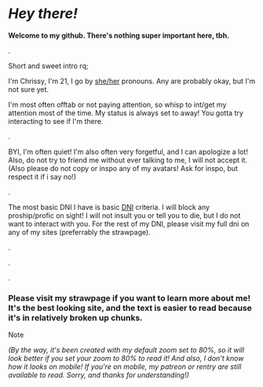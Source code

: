 # ***Hey there!***

**Welcome to my github. There's nothing super important here, tbh.**

.

Short and sweet intro rq; 

I'm Chrissy, I'm 21, I go by [she/her](https://en.pronouns.page/@Chrissybeans) pronouns. Any are probably okay, but I'm not sure yet. 

I'm most often offtab or not paying attention, so whisp to int/get my attention most of the time. My status is always set to away! You gotta try interacting to see if I'm there.

.

BYI, I'm often quiet! I'm also often very forgetful, and I can apologize a lot! Also, do not try to friend me without ever talking to me, I will not accept it. (Also please do not copy or inspo any of my avatars! Ask for inspo, but respect it if i say no!)

.

The most basic DNI I have is basic [DNI](https://dni-criteria.carrd.co/) criteria. I will block any proship/profic on sight! I will not insult you or tell you to die, but I do not want to interact with you. For the rest of my DNI, please visit my full dni on any of my sites (preferrably the strawpage).

.

.

.

### Please visit my strawpage if you want to learn more about me! It's the best looking site, and the text is easier to read because it's in relatively broken up chunks. 

>[!NOTE]
*(By the way, it's been created with my default zoom set to 80%, so it will look better if you set your zoom to 80% to read it! And also, I don't know how it looks on mobile! If you're on mobile, my patreon or rentry are still available to read. Sorry, and thanks for understanding!)*
